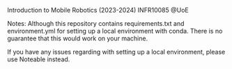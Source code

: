 Introduction to Mobile Robotics (2023-2024) INFR10085 @UoE

Notes: Although this repository contains requirements.txt and environment.yml for setting up a local environment with conda. There is no guarantee that this would work on your machine.

If you have any issues regarding with setting up a local environment, please use Noteable instead.
